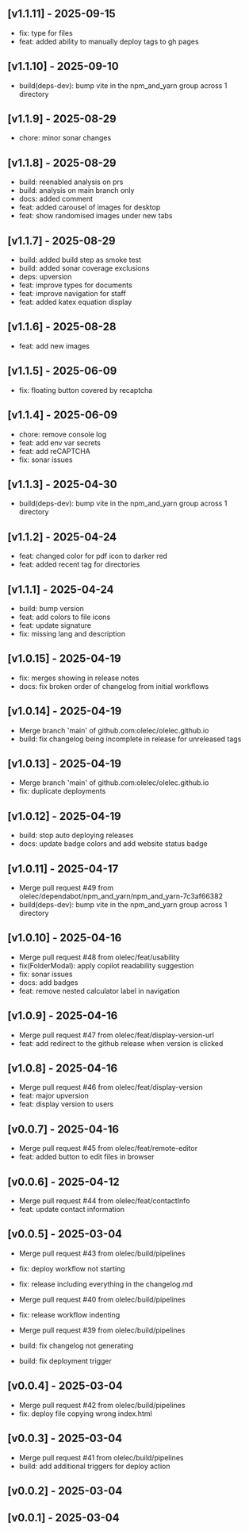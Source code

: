 ## [v1.1.11] - 2025-09-15

- fix: type for files
- feat: added ability to manually deploy tags to gh pages

## [v1.1.10] - 2025-09-10

- build(deps-dev): bump vite in the npm_and_yarn group across 1 directory

## [v1.1.9] - 2025-08-29

- chore: minor sonar changes

## [v1.1.8] - 2025-08-29

- build: reenabled analysis on prs
- build: analysis on main branch only
- docs: added comment
- feat: added carousel of images for desktop
- feat: show randomised images under new tabs

## [v1.1.7] - 2025-08-29

- build: added build step as smoke test
- build: added sonar coverage exclusions
- deps: upversion
- feat: improve types for documents
- feat: improve navigation for staff
- feat: added katex equation display

## [v1.1.6] - 2025-08-28

- feat: add new images

## [v1.1.5] - 2025-06-09

- fix: floating button covered by recaptcha

## [v1.1.4] - 2025-06-09

- chore: remove console log
- feat: add env var secrets
- feat: add reCAPTCHA
- fix: sonar issues

## [v1.1.3] - 2025-04-30

- build(deps-dev): bump vite in the npm_and_yarn group across 1 directory

## [v1.1.2] - 2025-04-24

- feat: changed color for pdf icon to darker red
- feat: added recent tag for directories

## [v1.1.1] - 2025-04-24

- build: bump version
- feat: add colors to file icons
- feat: update signature
- fix: missing lang and description

## [v1.0.15] - 2025-04-19

- fix: merges showing in release notes
- docs: fix broken order of changelog from initial workflows

## [v1.0.14] - 2025-04-19

- Merge branch 'main' of github.com:olelec/olelec.github.io
- build: fix changelog being incomplete in release for unreleased tags

## [v1.0.13] - 2025-04-19

- Merge branch 'main' of github.com:olelec/olelec.github.io
- fix: duplicate deployments

## [v1.0.12] - 2025-04-19

- build: stop auto deploying releases
- docs: update badge colors and add website status badge

## [v1.0.11] - 2025-04-17

- Merge pull request #49 from olelec/dependabot/npm_and_yarn/npm_and_yarn-7c3af66382
- build(deps-dev): bump vite in the npm_and_yarn group across 1 directory

## [v1.0.10] - 2025-04-16

- Merge pull request #48 from olelec/feat/usability
- fix(FolderModal): apply copilot readability suggestion
- fix: sonar issues
- docs: add badges
- feat: remove nested calculator label in navigation

## [v1.0.9] - 2025-04-16

- Merge pull request #47 from olelec/feat/display-version-url
- feat: add redirect to the github release when version is clicked

## [v1.0.8] - 2025-04-16

- Merge pull request #46 from olelec/feat/display-version
- feat: major upversion
- feat: display version to users

## [v0.0.7] - 2025-04-16

- Merge pull request #45 from olelec/feat/remote-editor
- feat: added button to edit files in browser

## [v0.0.6] - 2025-04-12

- Merge pull request #44 from olelec/feat/contactInfo
- feat: update contact information

## [v0.0.5] - 2025-03-04

- Merge pull request #43 from olelec/build/pipelines
- fix: deploy workflow not starting
- fix: release including everything in the changelog.md

- Merge pull request #40 from olelec/build/pipelines
- fix: release workflow indenting
- Merge pull request #39 from olelec/build/pipelines
- build: fix changelog not generating
- build: fix deployment trigger

## [v0.0.4] - 2025-03-04

- Merge pull request #42 from olelec/build/pipelines
- fix: deploy file copying wrong index.html

## [v0.0.3] - 2025-03-04

- Merge pull request #41 from olelec/build/pipelines
- build: add additional triggers for deploy action

## [v0.0.2] - 2025-03-04

## [v0.0.1] - 2025-03-04
